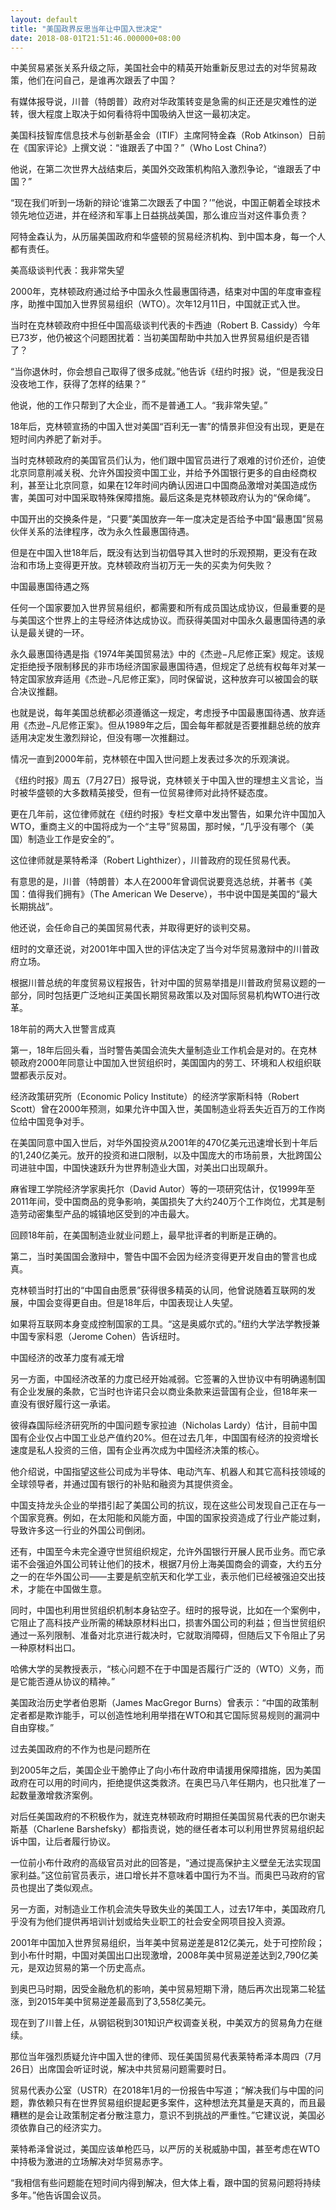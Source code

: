 ```yaml
---
layout: default
title: "美国政界反思当年让中国入世决定"
date: 2018-08-01T21:51:46.000000+08:00
---
```


中美贸易紧张关系升级之际，美国社会中的精英开始重新反思过去的对华贸易政策，他们在问自己，是谁再次跟丢了中国？

有媒体报导说，川普（特朗普）政府对华政策转变是急需的纠正还是灾难性的逆转，很大程度上取决于如何看待将中国吸纳入世这一最初决定。

美国科技智库信息技术与创新基金会（ITIF）主席阿特金森（Rob Atkinson）日前在《国家评论》上撰文说：“谁跟丢了中国？”（Who Lost China?）

他说，在第二次世界大战结束后，美国外交政策机构陷入激烈争论，“谁跟丢了中国？”

“现在我们听到一场新的辩论‘谁第二次跟丢了中国？’”他说，中国正朝着全球技术领先地位迈进，并在经济和军事上日益挑战美国，那么谁应当对这件事负责？

阿特金森认为，从历届美国政府和华盛顿的贸易经济机构、到中国本身，每一个人都有责任。

美高级谈判代表：我非常失望

2000年，克林顿政府通过给予中国永久性最惠国待遇，结束对中国的年度审查程序，助推中国加入世界贸易组织（WTO）。次年12月11日，中国就正式入世。

当时在克林顿政府中担任中国高级谈判代表的卡西迪（Robert B. Cassidy）今年已73岁，他仍被这个问题困扰着：当初美国帮助中共加入世界贸易组织是否错了？

“当你退休时，你会想自己取得了很多成就。”他告诉《纽约时报》说，“但是我没日没夜地工作，获得了怎样的结果？”

他说，他的工作只帮到了大企业，而不是普通工人。“我非常失望。”

18年后，克林顿宣扬的中国入世对美国“百利无一害”的情景非但没有出现，更是在短时间内养肥了新对手。

当时克林顿政府的美国官员们认为，他们跟中国官员进行了艰难的讨价还价，迫使北京同意削减关税、允许外国投资中国工业，并给予外国银行更多的自由经商权利，甚至让北京同意，如果在12年时间内确认因进口中国商品激增对美国造成伤害，美国可对中国采取特殊保障措施。最后这条是克林顿政府认为的“保命绳”。

中国开出的交换条件是，“只要”美国放弃一年一度决定是否给予中国“最惠国”贸易伙伴关系的法律程序，改为永久性最惠国待遇。

但是在中国入世18年后，既没有达到当初倡导其入世时的乐观预期，更没有在政治和市场上变得更开放。克林顿政府当初万无一失的买卖为何失败？

中国最惠国待遇之殇

任何一个国家要加入世界贸易组织，都需要和所有成员国达成协议，但最重要的是与美国这个世界上的主导经济体达成协议。而获得美国对中国永久最惠国待遇的承认是最关键的一环。

永久最惠国待遇是指《1974年美国贸易法》中的《杰逊−凡尼修正案》规定。该规定拒绝授予限制移民的非市场经济国家最惠国待遇，但规定了总统有权每年对某一特定国家放弃适用《杰逊−凡尼修正案》，同时保留说，这种放弃可以被国会的联合决议推翻。

也就是说，每年美国总统都必须遵循这一规定，考虑授予中国最惠国待遇、放弃适用《杰逊−凡尼修正案》。但从1989年之后，国会每年都就是否要推翻总统的放弃适用决定发生激烈辩论，但没有哪一次推翻过。

情况一直到2000年前，克林顿在中国入世问题上发表过多次的乐观演说。

《纽约时报》周五（7月27日）报导说，克林顿关于中国入世的理想主义言论，当时被华盛顿的大多数精英接受，但有一位贸易律师对此持怀疑态度。

更在几年前，这位律师就在《纽约时报》专栏文章中发出警告，如果允许中国加入WTO，重商主义的中国将成为一个“主导”贸易国，那时候，“几乎没有哪个（美国）制造业工作是安全的”。

这位律师就是莱特希泽（Robert Lighthizer），川普政府的现任贸易代表。

有意思的是，川普（特朗普）本人在2000年曾调侃说要竞选总统，并著书《美国：值得我们拥有》（The American We Deserve），书中说中国是美国的“最大长期挑战”。

他还说，会任命自己的美国贸易代表，并取得更好的谈判交易。

纽时的文章还说，对2001年中国入世的评估决定了当今对华贸易激辩中的川普政府立场。

根据川普总统的年度贸易议程报告，针对中国的贸易举措是川普政府贸易议题的一部分，同时包括更广泛地纠正美国长期贸易政策以及对国际贸易机构WTO进行改革。

18年前的两大入世警言成真

第一，18年后回头看，当时警告美国会流失大量制造业工作机会是对的。在克林顿政府2000年同意让中国加入世贸组织时，美国国内的劳工、环境和人权组织联盟都表示反对。

经济政策研究所（Economic Policy Institute）的经济学家斯科特（Robert Scott）曾在2000年预测，如果允许中国入世，美国制造业将丢失近百万的工作岗位给中国竞争对手。

在美国同意中国入世后，对华外国投资从2001年的470亿美元迅速增长到十年后的1,240亿美元。放开的投资和进口限制，以及中国庞大的市场前景，大批跨国公司进驻中国，中国快速跃升为世界制造业大国，对美出口出现飙升。

麻省理工学院经济学家奥托尔（David Autor）等的一项研究估计，仅1999年至2011年间，受中国商品的竞争影响，美国损失了大约240万个工作岗位，尤其是制造劳动密集型产品的城镇地区受到的冲击最大。

回顾18年前，在美国制造业就业问题上，最早批评者的判断是正确的。

第二，当时美国国会激辩中，警告中国不会因为经济变得更开发自由的警言也成真。

克林顿当时打出的“中国自由愿景”获得很多精英的认同，他曾说随着互联网的发展，中国会变得更自由。但是18年后，中国表现让人失望。

如果将互联网本身变成控制国家的工具。“这是奥威尔式的。”纽约大学法学教授兼中国专家科恩（Jerome Cohen）告诉纽时。

中国经济的改革力度有减无增

另一方面，中国经济改革的力度已经开始减弱。它签署的入世协议中有明确遏制国有企业发展的条款，它当时也许诺只会以商业条款来运营国有企业，但18年来一直没有很好履行这一承诺。

彼得森国际经济研究所的中国问题专家拉迪（Nicholas Lardy）估计，目前中国国有企业仅占中国工业总产值约20%。但在过去几年，中国国有经济的投资增长速度是私人投资的三倍，国有企业再次成为中国经济决策的核心。

他介绍说，中国指望这些公司成为半导体、电动汽车、机器人和其它高科技领域的全球领导者，并通过国有银行的补贴和融资为其提供资金。

中国支持龙头企业的举措引起了美国公司的抗议，现在这些公司发现自己正在与一个国家竞赛。例如，在太阳能和风能方面，中国的国家投资造成了行业产能过剩，导致许多这一行业的外国公司倒闭。

还有，中国至今未完全遵守世贸组织规定，允许外国银行开展人民币业务。而它承诺不会强迫外国公司转让他们的技术，根据7月份上海美国商会的调查，大约五分之一的在华外国公司——主要是航空航天和化学工业，表示他们已经被强迫交出技术，才能在中国做生意。

同时，中国也利用世贸组织机制本身钻空子。纽时的报导说，比如在一个案例中，它阻止了高科技产业所需的稀缺原材料出口，损害外国公司的利益；但当世贸组织通过一系列限制、准备对北京进行裁决时，它就取消障碍，但随后又下令阻止了另一种原材料出口。

哈佛大学的吴教授表示，“核心问题不在于中国是否履行广泛的（WTO）义务，而是它能否遵从协议的精神。”

美国政治历史学者伯恩斯（James MacGregor Burns）曾表示：“中国的政策制定者都是欺诈能手，可以创造性地利用举措在WTO和其它国际贸易规则的漏洞中自由穿梭。”

过去美国政府的不作为也是问题所在

到2005年之后，美国企业干脆停止了向小布什政府申请援用保障措施，因为美国政府在可以用的时间内，拒绝提供这类救济。在奥巴马八年任期内，也只批准了一起数量激增救济案例。

对后任美国政府的不积极作为，就连克林顿政府时期担任美国贸易代表的巴尔谢夫斯基（Charlene Barshefsky）都指责说，她的继任者本可以利用世界贸易组织起诉中国，让后者履行协议。

一位前小布什政府的高级官员对此的回答是，“通过提高保护主义壁垒无法实现国家利益。”这位前官员表示，进口增长并不意味着中国行为不当。而奥巴马政府的官员也提出了类似观点。

另一方面，对制造业工作机会流失导致失业的美国工人，过去17年中，美国政府几乎没有为他们提供再培训计划或给失业职工的社会安全网项目投入资源。

2001年中国加入世界贸易组织，当年美中贸易逆差是812亿美元，处于可控阶段；到小布什时期，中国对美国出口出现激增，2008年美中贸易逆差达到2,790亿美元，是双边贸易的第一个历史高点。

到奥巴马时期，因受金融危机的影响，美中贸易短期下滑，随后再次出现第二轮猛涨，到2015年美中贸易逆差最高到了3,558亿美元。

现在到了川普上任，从钢铝税到301知识产权调查关税，中美双方的贸易角力在继续。

那位当年强烈质疑允许中国入世的律师、现任美国贸易代表莱特希泽本周四（7月26日）出席国会听证时说，解决中共贸易问题需要时日。

贸易代表办公室（USTR）在2018年1月的一份报告中写道；“解决我们与中国的问题，靠依赖只有在世界贸易组织提起更多案件，这种想法充其量是天真的，而且最糟糕的是会让政策制定者分散注意力，意识不到挑战的严重性。”它建议说，美国必须依靠自己的经济实力。

莱特希泽曾说过，美国应该单枪匹马，以严厉的关税威胁中国，甚至考虑在WTO中持极为激进的立场解决对华贸易赤字。

“我相信有些问题能在短时间内得到解决，但大体上看，跟中国的贸易问题将持续多年。”他告诉国会议员。

